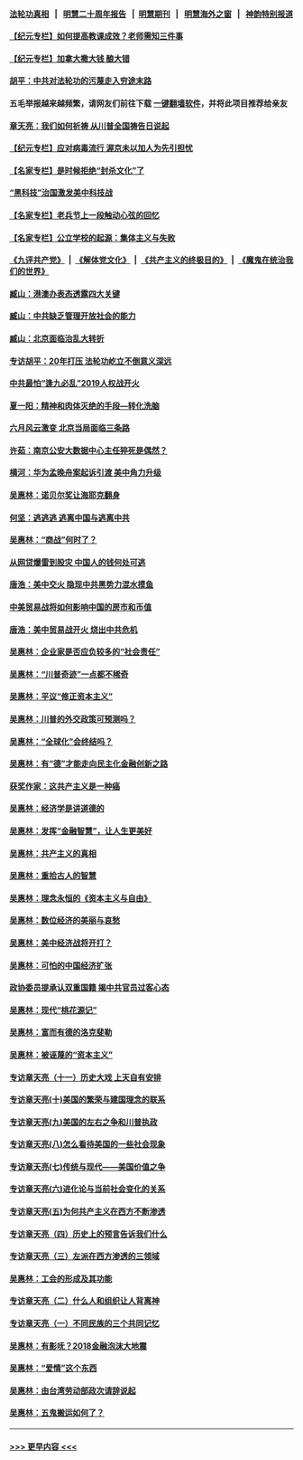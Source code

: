 #### [法轮功真相](https://github.com/gfw-breaker/truth/blob/master/README.md?t=0) &nbsp;&nbsp;|&nbsp;&nbsp; [明慧二十周年报告](https://github.com/gfw-breaker/mh-reports/blob/master/README.md?t=0) &nbsp;&nbsp;|&nbsp;&nbsp;[明慧期刊](https://github.com/gfw-breaker/mh-qikan) &nbsp;&nbsp;|&nbsp;&nbsp; [明慧海外之窗](https://github.com/gfw-breaker/mh-news/blob/master/README.md?t=0) &nbsp;&nbsp;|&nbsp;&nbsp; [神韵特别报道](https://github.com/gfw-breaker/mh-news/blob/master/shenyun.md?t=0)
#### [【纪元专栏】如何提高教课成效？老师需知三件事](../pages/nsc423/n12417848.md?t=06160602) 
#### [【纪元专栏】加拿大撒大钱 酿大错](../pages/nsc423/n12406564.md?t=06160602) 
#### [胡平：中共对法轮功的污蔑走入穷途末路](../pages/nsc423/n12266737.md?t=06160602) 
#### 五毛举报越来越频繁，请网友们前往下载 [一键翻墙软件](https://github.com/gfw-breaker/ssr-accounts)，并将此项目推荐给亲友
#### [章天亮：我们如何祈祷 从川普全国祷告日说起](../pages/nsc423/n11944627.md?t=06160602) 
#### [【纪元专栏】应对病毒流行 渥京未以加人为先引担忧](../pages/nsc423/n11875714.md?t=06160602) 
#### [【名家专栏】是时候拒绝“封杀文化”了](../pages/nsc423/n11814093.md?t=06160602) 
#### [“黑科技”治国激发美中科技战](../pages/nsc423/n11638056.md?t=06160602) 
#### [【名家专栏】老兵节上一段触动心弦的回忆](../pages/nsc423/n11646016.md?t=06160602) 
#### [【名家专栏】公立学校的起源：集体主义与失败](../pages/nsc423/n11601833.md?t=06160602) 
#### [《九评共产党》](https://github.com/begood0513/9ping.md/blob/master/README.md) &nbsp;|&nbsp; [《解体党文化》](../../../../jtdwh.md/blob/master/README.md)  &nbsp;|&nbsp; [《共产主义的终极目的》](../../../../gczydzjmd.md/blob/master/README.md) &nbsp;|&nbsp; [《魔鬼在统治我们的世界》](../../../../mgztzwmdsj.md/blob/master/README.md) 
#### [臧山：港澳办表态透露四大关键](../pages/nsc423/n11421628.md?t=06160602) 
#### [臧山：中共缺乏管理开放社会的能力](../pages/nsc423/n11407457.md?t=06160602) 
#### [臧山：北京面临治乱大转折](../pages/nsc423/n11406895.md?t=06160602) 
#### [专访胡平：20年打压 法轮功屹立不倒意义深远](../pages/nsc423/n11398800.md?t=06160602) 
#### [中共最怕“逢九必乱”2019人权战开火](../pages/nsc423/n11385248.md?t=06160602) 
#### [夏一阳：精神和肉体灭绝的手段—转化洗脑](../pages/nsc423/n11368250.md?t=06160602) 
#### [六月风云激变 北京当局面临三条路](../pages/nsc423/n11313668.md?t=06160602) 
#### [许茹：南京公安大数据中心主任猝死是偶然？](../pages/nsc423/n11064744.md?t=06160602) 
#### [横河：华为孟晚舟案起诉引渡 美中角力升级](../pages/nsc423/n11027230.md?t=06160602) 
#### [吴惠林：诺贝尔奖让海耶克翻身](../pages/nsc423/n10890049.md?t=06160602) 
#### [何坚：逃逃逃 逃离中国与逃离中共](../pages/nsc423/n10592891.md?t=06160602) 
#### [吴惠林：“商战”何时了？](../pages/nsc423/n10573558.md?t=06160602) 
#### [从网贷爆雷到股灾 中国人的钱何处可逃](../pages/nsc423/n10572800.md?t=06160602) 
#### [唐浩：美中交火 隐现中共黑势力混水摸鱼](../pages/nsc423/n10544040.md?t=06160602) 
#### [中美贸易战将如何影响中国的房市和币值](../pages/nsc423/n10543697.md?t=06160602) 
#### [唐浩：美中贸易战开火 烧出中共危机](../pages/nsc423/n10540126.md?t=06160602) 
#### [吴惠林：企业家是否应负较多的“社会责任”](../pages/nsc423/n10535022.md?t=06160602) 
#### [吴惠林：“川普奇迹”一点都不稀奇](../pages/nsc423/n10512808.md?t=06160602) 
#### [吴惠林：平议“修正资本主义”](../pages/nsc423/n10495724.md?t=06160602) 
#### [吴惠林：川普的外交政策可预测吗？](../pages/nsc423/n10462387.md?t=06160602) 
#### [吴惠林：“全球化”会终结吗？](../pages/nsc423/n10452838.md?t=06160602) 
#### [吴惠林：有“德”才能走向民主化金融创新之路](../pages/nsc423/n10432292.md?t=06160602) 
#### [获奖作家：这共产主义是一种癌](../pages/nsc423/n10431541.md?t=06160602) 
#### [吴惠林：经济学是讲道德的](../pages/nsc423/n10398014.md?t=06160602) 
#### [吴惠林：发挥“金融智慧”，让人生更美好](../pages/nsc423/n10375019.md?t=06160602) 
#### [吴惠林：共产主义的真相](../pages/nsc423/n10351394.md?t=06160602) 
#### [吴惠林：重拾古人的智慧](../pages/nsc423/n10337691.md?t=06160602) 
#### [吴惠林：理念永恒的《资本主义与自由》](../pages/nsc423/n10316274.md?t=06160602) 
#### [吴惠林：数位经济的美丽与哀愁](../pages/nsc423/n10292946.md?t=06160602) 
#### [吴惠林：美中经济战将开打？](../pages/nsc423/n10258825.md?t=06160602) 
#### [吴惠林：可怕的中国经济扩张](../pages/nsc423/n10219147.md?t=06160602) 
#### [政协委员提承认双重国籍 揭中共官员过客心态](../pages/nsc423/n10208809.md?t=06160602) 
#### [吴惠林：现代“桃花源记”](../pages/nsc423/n10185234.md?t=06160602) 
#### [吴惠林：富而有德的洛克斐勒](../pages/nsc423/n10142264.md?t=06160602) 
#### [吴惠林：被诬蔑的“资本主义”](../pages/nsc423/n10124816.md?t=06160602) 
#### [专访章天亮（十一）历史大戏 上天自有安排](../pages/nsc423/n10094905.md?t=06160602) 
#### [专访章天亮(十)美国的繁荣与建国理念的联系](../pages/nsc423/n10094899.md?t=06160602) 
#### [专访章天亮(九)美国的左右之争和川普执政](../pages/nsc423/n10094889.md?t=06160602) 
#### [专访章天亮(八)怎么看待美国的一些社会现象](../pages/nsc423/n10094857.md?t=06160602) 
#### [专访章天亮(七)传统与现代——美国价值之争](../pages/nsc423/n10093140.md?t=06160602) 
#### [专访章天亮(六)进化论与当前社会变化的关系](../pages/nsc423/n10092036.md?t=06160602) 
#### [专访章天亮(五)为何共产主义在西方不断渗透](../pages/nsc423/n10083620.md?t=06160602) 
#### [专访章天亮（四）历史上的预言告诉我们什么](../pages/nsc423/n10083606.md?t=06160602) 
#### [专访章天亮（三）左派在西方渗透的三领域](../pages/nsc423/n10081115.md?t=06160602) 
#### [吴惠林：工会的形成及其功能](../pages/nsc423/n10080633.md?t=06160602) 
#### [专访章天亮（二）什么人和组织让人背离神](../pages/nsc423/n10076637.md?t=06160602) 
#### [专访章天亮（一）不同民族的三个共同记忆](../pages/nsc423/n10074188.md?t=06160602) 
#### [吴惠林：有影呒？2018金融泡沫大地震](../pages/nsc423/n10040534.md?t=06160602) 
#### [吴惠林：“爱情”这个东西](../pages/nsc423/n10019423.md?t=06160602) 
#### [吴惠林：由台湾劳动部政次请辞说起](../pages/nsc423/n9979679.md?t=06160602) 
#### [吴惠林：五鬼搬运如何了？](../pages/nsc423/n9925338.md?t=06160602) 

----
#### [ >>> 更早内容 <<< ](../indexes/nsc423-earlier.md)
